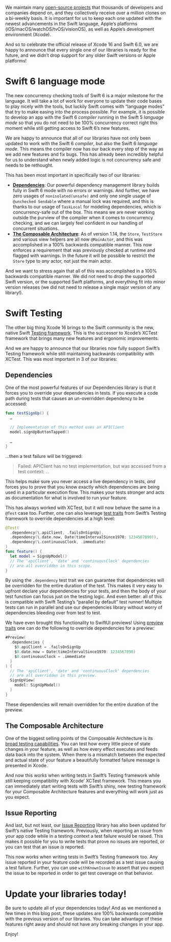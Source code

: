 We maintain many [open-source projects](http://github.com/pointfreeco) that thousands of developers and companies depend on, and they collectively receive over a million clones on a bi-weekly basis. It is important for us to keep each one updated with the newest advancements in the Swift language, Apple’s platforms (iOS/macOS/watchOS/tvOS/visionOS), as well as Apple’s development environment (Xcode).

And so to celebrate the official release of Xcode 16 and Swift 6.0, we are happy to announce that every single one of our libraries is ready for the future, and we didn’t drop support for any older Swift versions or Apple platforms!

# Swift 6 language mode

The new concurrency checking tools of Swift 6 is a major milestone for the language. It will take a lot of work for everyone to update their code bases to play nicely with the tools, but luckily Swift comes with “language modes” that try to make easing into the process possible. For example, it is possible to develop an app with the Swift 6 *compiler* running in the Swift 5 *language mode* so that you do not need to be 100% concurrency correct right this moment while still getting access to Swift 6’s new features.

We are happy to announce that all of our libraries have not only been updated to work with the Swift 6 *compiler*, but also the Swift 6 *language mode*. This means the compiler now has our back every step of the way as we add new features and fix bugs. This has already been incredibly helpful for us to understand when newly added logic is not concurrency safe and needs to be rethought.

This has been most important in specifically two of our libraries:

- [**Dependencies**](http://github.com/pointfreeco/swift-dependencies): Our powerful dependency management library builds fully in Swift 6 mode with no errors or warnings. And further, we have zero usages of `nonisolated(unsafe)` and only one single usage of `@unchecked Sendable` where a manual lock was required, and this is thanks to our usage of `TaskLocal` for modeling dependencies, which is concurrency-safe out of the box. This means we are never working outside the purview of the compiler when it comes to concurrency checking, and we can largely feel confident in our handling of concurrent situations.
- [**The Composable Architecture**](http://github.com/pointfreeco/swift-composable-architecture): As of version 1.14, the `Store`, `TestStore` and various view helpers are all now `@MainActor`, and this was accomplished in a 100% backwards compatible manner. This now enforces a requirement that was previously checked at runtime and flagged with warnings. In the future it will be possible to restrict the `Store` type to *any* actor, not just the main actor.

And we want to stress again that all of this was accomplished in a 100% backwards compatible manner. We did not need to drop the supported Swift version, or the supported Swift platforms, and everything fit into minor version releases (we did not need to release a single major version of any library!).

# Swift Testing

The other big thing Xcode 16 brings to the Swift community is the new, native Swift [Testing framework](https://developer.apple.com/documentation/testing/). This is the successor to Xcode’s XCTest framework that brings many new features and ergonomic improvements.

And we are happy to announce that our libraries now fully support Swift’s Testing framework while still maintaining backwards compatibility with XCTest. This was most important in 3 of our libraries:

## Dependencies

One of the most powerful features of our Dependencies library is that it forces you to override your dependencies in tests. If you execute a code path during tests that causes an un-overridden dependency to be accessed:

```swift
func testSignUp() {
  …
  
  // Implementation of this method uses an APIClient
  model.signUpButtonTapped()
  
  …
}
```

…then a test failure will be triggered:

> Failed: APIClient has no test implementation, but was accessed from a test context: …

This helps make sure you never access a live dependency in tests, *and* forces you to prove that you know exactly which dependencies are being used in a particular execution flow. This makes your tests stronger and acts as documentation for what is involved to run your feature.

This has always worked with XCTest, but it will now behave the same in a `@Test` case too. Further, one can also leverage [test traits](https://developer.apple.com/documentation/testing/traits) from Swift’s Testing framework to override dependencies at a high level:

```swift
@Test(
  .dependency(\.apiClient, .failsOnSignUp),
  .dependency(\.date.now, Date(timeIntervalSince1970: 1234567890)),
  .dependency(\.continuousClock, .immediate)  
)
func feature() {
  let model = SignUpModel()
  // The 'apiClient', 'date' and 'continuousClock' dependencies
  // are all overridden in this scope.
}
```

By using the `.dependency` test trait we can guarantee that dependencies will be overridden for the entire duration of the test. This makes it very easy to upfront declare your dependencies for your tests, and then the body of your test function can focus just on the testing logic. And even better: all of this is compatible with Swift Testing’s “parallel by default” test runner! Multiple tests can run in parallel and use our dependencies library without worry of dependencies bleeding over from test to test.

We have even brought this functionality to SwiftUI previews! Using [preview traits](https://developer.apple.com/documentation/swiftui/preview(_:traits:_:body:)) one can do the following to override dependencies for a preview:

```swift
#Preview(
  .dependencies {
    $0.apiClient = .failsOnSignUp
    $0.date.now = Date(timeIntervalSince1970: 1234567890)
    $0.continuousClock = .immediate
  }
) {
  // The 'apiClient', 'date' and 'continuousClock' dependencies
  // are all overridden in this preview.
  SignUpView(
    model: SignUpModel()
  )
}
```

These dependencies will remain overridden for the entire duration of the preview.

## The Composable Architecture

One of the biggest selling points of the Composable Architecture is its [broad testing capabilities](https://pointfreeco.github.io/swift-composable-architecture/main/documentation/composablearchitecture/testing). You can test how every little piece of state changes in your feature, as well as how every effect executes and feeds data back into the system. When there is a mismatch between the expected and actual state of your feature a beautifully formatted failure message is presented in Xcode.

And now this works when writing tests in Swift’s Testing framework while still keeping compatibility with Xcode’ XCTest framework. This means you can immediately start writing tests with Swift’s shiny, new testing framework for your Composable Architecture features and everything will work just as you expect.

## Issue Reporting

And last, but not least, our [Issue Reporting](http://github.com/pointfreeco/swift-issue-reporting) library has also been updated for Swift’s native Testing framework. Previously, when reporting an issue from your app code while in a testing context a test failure would be raised. This makes it possible for you to write tests that prove no issues are reported, or you can test that an issue *is* reported.

This now works when writing tests in Swift’s Testing framework too. Any issue reported in your feature code will be recorded as a test issue causing a test failure. Further, you can use `withKnownIssue` to assert that you expect the issue to be reported in order to get test coverage on that behavior.

# Update your libraries today!

Be sure to update all of your dependencies today! And as we mentioned a few times in this blog post, these updates are 100% backwards compatible with the previous version of our libraries. You can take advantage of these features right away and should not have any breaking changes in your app.

Enjoy!

